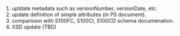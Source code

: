 1. uptdate metadata such as versionNumber, versionDate, etc.
2. update definition of simple attributes (in PS document).
3. comparision with S100FC, S100CI, S100CD schema documenation.
4. XSD update (TBD)
